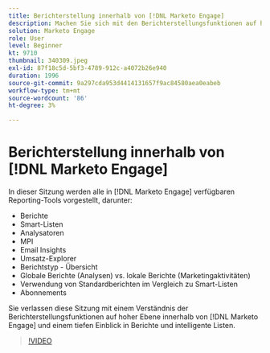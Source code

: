```yaml
---
title: Berichterstellung innerhalb von [!DNL Marketo Engage]
description: Machen Sie sich mit den Berichterstellungsfunktionen auf hoher Ebene in [!DNL Marketo Engage] vertraut und vertiefen Sie sich in Berichte und intelligente Listen.
solution: Marketo Engage
role: User
level: Beginner
kt: 9710
thumbnail: 340309.jpeg
exl-id: 87f18c5d-5bf3-4789-912c-a4072b26e940
duration: 1996
source-git-commit: 9a297cda953d4414131657f9ac84580aea0eabeb
workflow-type: tm+mt
source-wordcount: '86'
ht-degree: 3%

---
```


# Berichterstellung innerhalb von [!DNL Marketo Engage]

In dieser Sitzung werden alle in [!DNL Marketo Engage] verfügbaren Reporting-Tools vorgestellt, darunter:

* Berichte
* Smart-Listen
* Analysatoren
* MPI
* Email Insights
* Umsatz-Explorer
* Berichtstyp - Übersicht
* Globale Berichte (Analysen) vs. lokale Berichte (Marketingaktivitäten)
* Verwendung von Standardberichten im Vergleich zu Smart-Listen
* Abonnements

Sie verlassen diese Sitzung mit einem Verständnis der Berichterstellungsfunktionen auf hoher Ebene innerhalb von [!DNL Marketo Engage] und einem tiefen Einblick in Berichte und intelligente Listen.

>[!VIDEO](https://video.tv.adobe.com/v/340309/?quality=12&learn=on)
